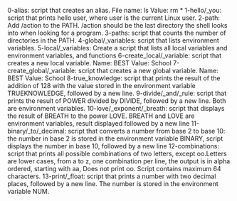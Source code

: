 0-alias:   script that creates an alias. File name: ls Value: rm *
1-hello/_you: script that prints hello user, where user is the current Linux user.
2-path: Add /action to the PATH. /action should be the last directory the shell looks into when looking for a program.
3-paths: script that counts the number of directories in the PATH.
4-global/_variables: script that lists environment variables.
5-local/_variables: Create a script that lists all local variables and environment variables, and functions
6-create_local/_variable: script that creates a new local variable. Name: BEST Value: School
7-create_global/_variable: script that creates a new global variable. Name: BEST Value: School
8-true_knowledge: script that prints the result of the addition of 128 with the value stored in the environment variable TRUEKNOWLEDGE, followed by a new line.
9-divide/_and/_rule: script that prints the result of POWER divided by DIVIDE, followed by a new line. Both are environment variables.
10-love/_exponent/_breath: script that displays the result of BREATH to the power LOVE. BREATH and LOVE are environment variables, result displayed followed by a new line
11-binary/_to/_decimal: script that converts a number from base 2 to base 10: the number in base 2 is stored in the environment variable BINARY, script displays the number in base 10, followed by a new line
12-combinations: script that prints all possible combinations of two letters, except oo.Letters are lower cases, from a to z, one combination per line, the output is in alpha ordered, starting with aa, Does not print oo. Script contains maximum 64 characters.
13-print/_float: script that prints a number with two decimal places, followed by a new line. The number is stored in the environment variable NUM.
